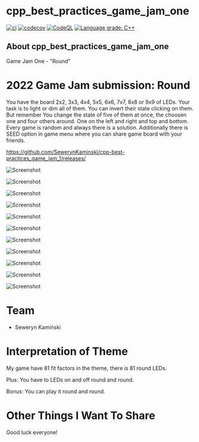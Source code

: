 # cpp_best_practices_game_jam_one

[![ci](https://github.com/SewerynKaminski/cpp-best-practices_game_jam_1/actions/workflows/ci.yml/badge.svg)](https://github.com/SewerynKaminski/cpp-best-practices_game_jam_1/actions/workflows/ci.yml)
[![codecov](https://codecov.io/gh/SewerynKaminski/cpp-best-practices_game_jam_1/branch/main/graph/badge.svg)](https://codecov.io/gh/SewerynKaminski/cpp-best-practices_game_jam_1)
[![CodeQL](https://github.com/SewerynKaminski/cpp-best-practices_game_jam_1/actions/workflows/codeql-analysis.yml/badge.svg)](https://github.com/SewerynKaminski/cpp-best-practices_game_jam_1/actions/workflows/codeql-analysis.yml)
[![Language grade: C++](https://img.shields.io/lgtm/grade/cpp/github/SewerynKaminski/cpp-best-practices_game_jam_1)](https://lgtm.com/projects/g/SewerynKaminski/cpp-best-practices_game_jam_1/context:cpp)

## About cpp_best_practices_game_jam_one
Game Jam One - "Round"

# 2022 Game Jam submission: Round

You have the board 2x2, 3x3, 4x4, 5x5, 6x6, 7x7, 8x8 or 9x9 of LEDs.
Your task is to light or dim all of them. You can invert their state clicking on them.
But remember You change the state of five of them at once, the choosen one and four others around. One on the left and right and top and bottom.
Every game is random and always there is a solution. Additionally there is SEED option in game menu where you can share game board with your friends.

https://github.com/SewerynKaminski/cpp-best-practices_game_jam_1/releases/

![Screenshot](https://github.com/SewerynKaminski/cpp-best-practices_game_jam_1/blob/main/img/LightsRound_Menu.png)

![Screenshot](https://github.com/SewerynKaminski/cpp-best-practices_game_jam_1/blob/main/img/LightsRound_BoardSize.png)

![Screenshot](https://github.com/SewerynKaminski/cpp-best-practices_game_jam_1/blob/main/img/LightsRound_2x2.png)

![Screenshot](https://github.com/SewerynKaminski/cpp-best-practices_game_jam_1/blob/main/img/LightsRound_3x3.png)

![Screenshot](https://github.com/SewerynKaminski/cpp-best-practices_game_jam_1/blob/main/img/LightsRound_4x4.png)

![Screenshot](https://github.com/SewerynKaminski/cpp-best-practices_game_jam_1/blob/main/img/LightsRound_5x5.png)

![Screenshot](https://github.com/SewerynKaminski/cpp-best-practices_game_jam_1/blob/main/img/LightsRound_6x6.png)

![Screenshot](https://github.com/SewerynKaminski/cpp-best-practices_game_jam_1/blob/main/img/LightsRound_7x7.png)

![Screenshot](https://github.com/SewerynKaminski/cpp-best-practices_game_jam_1/blob/main/img/LightsRound_8x8.png)

![Screenshot](https://github.com/SewerynKaminski/cpp-best-practices_game_jam_1/blob/main/img/LightsRound_9x9.png)

![Screenshot](https://github.com/SewerynKaminski/cpp-best-practices_game_jam_1/blob/main/img/LightsRound_9x9_hint.png)

# Team

 * Seweryn Kamiński

# Interpretation of Theme

My game have 81 fit factors in the theme, there is 81 round LEDs.

Plus: You have to LEDs on and off round and round.

Bonus: You can play it round and round.

# Other Things I Want To Share

Good luck everyone!

